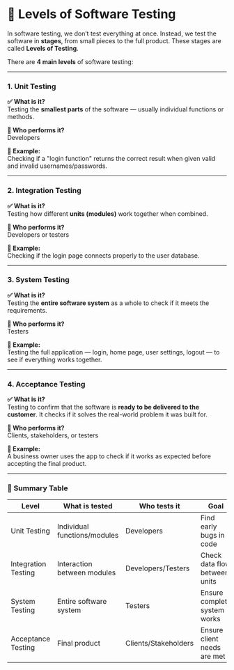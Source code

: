 # 🧪 Levels of Software Testing

In software testing, we don’t test everything at once. Instead, we test the software in **stages**, from small pieces to the full product. These stages are called **Levels of Testing**.

There are **4 main levels** of software testing:

---

### 1. **Unit Testing**

**✅ What is it?**  
Testing the **smallest parts** of the software — usually individual functions or methods.

**🔧 Who performs it?**  
Developers

**🧪 Example:**  
Checking if a "login function" returns the correct result when given valid and invalid usernames/passwords.

---

### 2. **Integration Testing**

**✅ What is it?**  
Testing how different **units (modules)** work together when combined.

**🔧 Who performs it?**  
Developers or testers

**🧪 Example:**  
Checking if the login page connects properly to the user database.

---

### 3. **System Testing**

**✅ What is it?**  
Testing the **entire software system** as a whole to check if it meets the requirements.

**🔧 Who performs it?**  
Testers

**🧪 Example:**  
Testing the full application — login, home page, user settings, logout — to see if everything works together.

---

### 4. **Acceptance Testing**

**✅ What is it?**  
Testing to confirm that the software is **ready to be delivered to the customer**. It checks if it solves the real-world problem it was built for.

**🔧 Who performs it?**  
Clients, stakeholders, or testers

**🧪 Example:**  
A business owner uses the app to check if it works as expected before accepting the final product.

---

### 📌 Summary Table

| Level               | What is tested               | Who tests it         | Goal                            |
|---------------------|-------------------------------|----------------------|----------------------------------|
| Unit Testing         | Individual functions/modules  | Developers           | Find early bugs in code         |
| Integration Testing  | Interaction between modules   | Developers/Testers   | Check data flow between units   |
| System Testing       | Entire software system        | Testers              | Ensure complete system works    |
| Acceptance Testing   | Final product                 | Clients/Stakeholders | Ensure client needs are met     |
